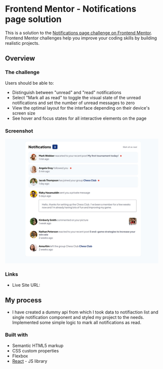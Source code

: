 # Frontend Mentor - Notifications page solution

This is a solution to the [Notifications page challenge on Frontend Mentor](https://www.frontendmentor.io/challenges/notifications-page-DqK5QAmKbC). Frontend Mentor challenges help you improve your coding skills by building realistic projects.

## Overview

### The challenge

Users should be able to:

- Distinguish between "unread" and "read" notifications
- Select "Mark all as read" to toggle the visual state of the unread notifications and set the number of unread messages to zero
- View the optimal layout for the interface depending on their device's screen size
- See hover and focus states for all interactive elements on the page

### Screenshot

![Project screenshot](./app/public/images/notifications-page-screenshot-fixed.jpg)

### Links

- Live Site URL: [](https://imaginative-phoenix-441cc2.netlify.app/)

## My process

- I have created a dummy api from which I took data to notifiaction list and single notification component and styled my project to the needs. Implemented some simple logic to mark all notifications as read.

### Built with

- Semantic HTML5 markup
- CSS custom properties
- Flexbox
- [React](https://reactjs.org/) - JS library

